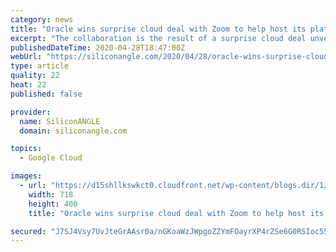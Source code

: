 ```yaml
---
category: news
title: "Oracle wins surprise cloud deal with Zoom to help host its platform"
excerpt: "The collaboration is the result of a surprise cloud deal unveiled today under which Zoom has shifted some of its videoconferencing infrastructure to Oracle Cloud. The value of the contract is not being disclosed,"
publishedDateTime: 2020-04-28T18:47:00Z
webUrl: "https://siliconangle.com/2020/04/28/oracle-wins-surprise-cloud-deal-zoom-help-host-platform/"
type: article
quality: 22
heat: 22
published: false

provider:
  name: SiliconANGLE
  domain: siliconangle.com

topics:
  - Google Cloud

images:
  - url: "https://d15shllkswkct0.cloudfront.net/wp-content/blogs.dir/1/files/2020/04/oracle.png"
    width: 718
    height: 400
    title: "Oracle wins surprise cloud deal with Zoom to help host its platform"

secured: "J7SJ4Vsy7UvJteGrAAsr0a/nGKoaWzJWpgoZZYmFOayrXP4rZSe6G0RSIoc554PFsc8wnAgtL8X26CXdypHjsSEnMv46f2Nc+hD3lFjCRdU9rIjv2M0I0p7OCLVnKpaLkwSXsGiqrTCv48q2nHEQTJdl5ikAIvtwBYiXmVNdSxLzOfP0vrrRSHxtvjH8B/BxRcQYN9Ag/pVEWb1ZV5bLjhLY5Obyw6W67h0BHrLmJsdbEkJWiQaQYY4Ut2icDvrfyy/qii+ooQ/lED9CNeE7uKETwJ3t6rwRPe399qWTw98IepqAKAZxMiFmqLRG2jU6;dlkoSA752q1RToaXTjeWBA=="
---
```


